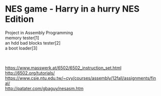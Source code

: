 # NES game - Harry in a hurry NES Edition
Project in Assembly Programming</br>
memory tester[1]</br> 
an hdd bad blocks tester[2]<br/>
a boot loader[3]</br>


<br><br>
https://www.masswerk.at/6502/6502_instruction_set.html<br>
http://6502.org/tutorials/<br>
https://www.csie.ntu.edu.tw/~cyy/courses/assembly/12fall/assignments/final/<br>
http://patater.com/gbaguy/nesasm.htm<br>
